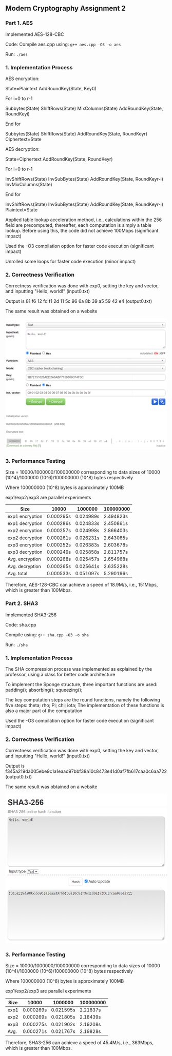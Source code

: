 ## Modern Cryptography Assignment 2

### Part 1. AES

Implemented AES-128-CBC

Code: Compile aes.cpp using: `g++ aes.cpp -O3 -o aes`

Run: `./aes`

### 1. Implementation Process

AES encryption:

State=Plaintext AddRoundKey(State, Key0)

For i=0 to r-1

Subbytes(State) ShiftRows(State) MixColumns(State)
AddRoundKey(State, RoundKeyi)

End for

Subbytes(State)
ShiftRows(State)
AddRoundKey(State, RoundKeyr)
Ciphertext=State

AES decryption:

State=Ciphertext
AddRoundKey(State, RoundKeyr)

For i=0 to r-1

InvShiftRows(State)
InvSubBytes(State)
AddRoundKey(State, RoundKeyr-i)
InvMixColumns(State)

End for

InvShiftRows(State)
InvSubBytes(State)
AddRoundKey(State, RoundKeyr-i)
Plaintext=State

Applied table lookup acceleration method, i.e., calculations within the 256 field are precomputed, thereafter, each computation is simply a table lookup. Before using this, the code did not achieve 100Mbps (significant impact)

Used the -O3 compilation option for faster code execution (significant impact)

Unrolled some loops for faster code execution (minor impact)

### 2. Correctness Verification

Correctness verification was done with exp0, setting the key and vector, and inputting "Hello, world!" (input0.txt)

Output is
81 f6 12 fd f1 2d 11 5c 96 6a 8b 39 a5 59 42 e4 (output0.txt)

The same result was obtained on a website

![](AES1.png)

### 3. Performance Testing

Size = 10000/1000000/100000000 corresponding to data sizes of 10000 (10^4)/1000000 (10^6)/100000000 (10^8) bytes respectively

Where 100000000 (10^8) bytes is approximately 100MB

exp1/exp2/exp3 are parallel experiments

| Size     | 10000     | 1000000   | 100000000 |
| -------- | --------- | --------- | --------- |
| exp1 encryption | 0.000295s | 0.024989s | 2.494823s |
| exp1 decryption | 0.000286s | 0.024833s | 2.450861s |
| exp2 encryption | 0.000257s | 0.024998s | 2.866403s |
| exp2 decryption | 0.000261s | 0.026231s | 2.643065s |
| exp3 encryption | 0.000252s | 0.026383s | 2.603678s |
| exp3 decryption | 0.000249s | 0.025858s | 2.811757s |
| Avg. encryption | 0.000268s | 0.025457s | 2.654968s |
| Avg. decryption | 0.000265s | 0.025641s | 2.635228s |
| Avg. total | 0.000533s | 0.051097s | 5.290196s |

Therefore, AES-128-CBC can achieve a speed of 18.9M/s, i.e., 151Mbps, which is greater than 100Mbps.

### Part 2. SHA3

Implemented SHA3-256

Code: sha.cpp

Compile using: `g++ sha.cpp -O3 -o sha`

Run: `./sha`

### 1. Implementation Process

The SHA compression process was implemented as explained by the professor, using a class for better code architecture

To implement the Sponge structure, three important functions are used:
padding();
absorbing();
squeezing();

The key computation steps are the round functions, namely the following five steps:
theta; rho; Pi; chi; iota;
The implementation of these functions is also a major part of the computation

Used the -O3 compilation option for faster code execution (significant impact)

### 2. Correctness Verification

Correctness verification was done with exp0, setting the key and vector, and inputting "Hello, world!" (input0.txt)

Output is
f345a219da005ebe9c1a1eaad97bbf38a10c8473e41d0af7fb617caa0c6aa722 (output0.txt)

The same result was obtained on a website

![](SHA.png)

### 3. Performance Testing

Size = 10000/1000000/100000000 corresponding to data sizes of 10000 (10^4)/1000000 (10^6)/100000000 (10^8) bytes respectively

Where 100000000 (10^8) bytes is approximately 100MB

exp1/exp2/exp3 are parallel experiments

| Size | 10000     | 1000000   | 100000000 |
| ---- | --------- | --------- | --------- |
| exp1 | 0.000269s | 0.021595s | 2.21837s  |
| exp2 | 0.000269s | 0.021805s | 2.18439s  |
| exp3 | 0.000275s | 0.021902s | 2.19208s  |
| Avg. | 0.000271s | 0.021767s | 2.19828s  |

Therefore, SHA3-256 can achieve a speed of 45.4M/s, i.e., 363Mbps, which is greater than 100Mbps.
